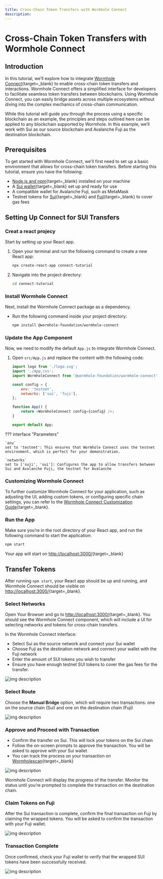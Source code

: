 ```yaml
---
title: Cross-Chain Token Transfers with Wormhole Connect
description: 
---
```


# Cross-Chain Token Transfers with Wormhole Connect

## Introduction

In this tutorial, we’ll explore how to integrate [Wormhole Connect](https://github.com/wormhole-foundation/wormhole-connect){target=\_blank} to enable cross-chain token transfers and interactions. Wormhole Connect offers a simplified interface for developers to facilitate seamless token transfers between blockchains. Using Wormhole Connect, you can easily bridge assets across multiple ecosystems without diving into the complex mechanics of cross-chain communication.

While this tutorial will guide you through the process using a specific blockchain as an example, the principles and steps outlined here can be applied to any blockchain supported by Wormhole. In this example, we’ll work with Sui as our source blockchain and Avalanche Fuji as the destination blockchain.

## Prerequisites

To get started with Wormhole Connect, we'll first need to set up a basic environment that allows for cross-chain token transfers.
Before starting this tutorial, ensure you have the following:

- [Node.js and npm](https://docs.npmjs.com/downloading-and-installing-node-js-and-npm){target=\_blank} installed on your machine
- A [Sui wallet](https://suiwallet.com/){target=\_blank} set up and ready for use
- A compatible wallet for Avalanche Fuji, such as MetaMask 
- Testnet tokens for [Sui](https://github.com/MystenLabs/mysten-app-docs/blob/main/mysten-sui-wallet.md#get-sui-tokens-for-testing){target=\_blank} and [Fuji](https://faucets.chain.link/fuji){target=\_blank} to cover gas fees 

## Setting Up Connect for SUI Transfers

### Creat a react projecy

Start by setting up your React app. 

1. Open your terminal and run the following command to create a new React app:

    ```bash
    npx create-react-app connect-tutorial
    ```

2. Navigate into the project directory:

    ```bash
    cd connect-tutorial
    ```

### Install Wormhole Connect

Next, install the Wormhole Connect package as a dependency.

- Run the following command inside your project directory:

    ```bash
    npm install @wormhole-foundation/wormhole-connect
    ```

### Update the App Component

Now, we need to modify the default `App.js` to integrate Wormhole Connect.

1. Open `src/App.js` and replace the content with the following code:

    ```js
    import logo from './logo.svg';
    import './App.css';
    import WormholeConnect from '@wormhole-foundation/wormhole-connect';

    const config = {
        env: 'testnet',
        networks: ['sui', 'fuji'],
    };

    function App() {
        return <WormholeConnect config={config} />;
    }

    export default App;
    ```

??? interface "Parameters"

    `env` 
    set to 'testnet': This ensures that Wormhole Connect uses the testnet environment, which is perfect for your demonstration.

    `networks` 
    set to ['suji', 'sui']: Configures the app to allow transfers between Sui and Avalanche Fuji, the testnet for Avalanche

### Customizing Wormhole Connect

To further customize Wormhole Connect for your application, such as adjusting the UI, adding custom tokens, or configuring specific chain settings, you can refer to the [Wormhole Connect Customization Guide](/docs/build/applications/connect/configuration/#introduction){target=\_blank}. 

### Run the App

Make sure you’re in the root directory of your React app, and run the following command to start the application:

```bash
npm start
```

Your app will start on [http://localhost:3000/](http://localhost:3000/){target=\_blank}

## Transfer Tokens

After running `npm start`, your React app should be up and running, and Wormhole Connect should be visible on [http://localhost:3000/](http://localhost:3000/){target=\_blank}. 

### Select Networks

Open Your Browser and go to [http://localhost:3000/](http://localhost:3000/){target=\_blank}. You should see the Wormhole Connect component, which will include a UI for selecting networks and tokens for cross-chain transfers.

In the Wormhole Connect interface:

- Select Sui as the source network and connect your Sui wallet
- Choose Fuji as the destination network and connect your wallet with the Fuji network
- Enter the amount of SUI tokens you wish to transfer
- Ensure you have enough testnet SUI tokens to cover the gas fees for the transfer.

![img description](/docs/images/tutorials/connect/connect-1.webp)

### Select Route 

Choose the **Manual Bridge** option, which will require two transactions: one on the source chain (Sui) and one on the destination chain (Fuji)

![img description](/docs/images/tutorials/connect/connect-2.webp)

### Approve and Proceed with Transaction

- Confirm the transfer on Sui. This will lock your tokens on the Sui chain
- Follow the on-screen prompts to approve the transaction. You will be asked to approve with your Sui wallet
- You can track the process on your transaction on [Wormholescan](https://wormholescan.io/#/?network=Testnet){target=\_blank}

![img description](/docs/images/tutorials/connect/connect-3.webp)

Wormhole Connect will display the progress of the transfer. Monitor the status until you’re prompted to complete the transaction on the destination chain.

### Claim Tokens on Fuji

After the Sui transaction is complete, confirm the final transaction on Fuji by claiming the wrapped tokens. You will be asked to confirm the transaction with your Fuji wallet.

![img description](/docs/images/tutorials/connect/connect-4.webp)

### Transaction Complete

Once confirmed, check your Fuji wallet to verify that the wrapped SUI tokens have been successfully received.

![img description](/docs/images/tutorials/connect/connect-5.webp)